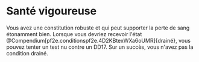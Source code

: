 # Santé vigoureuse

<p><span id="ctl00_MainContent_DetailedOutput">Vous avez une constitution robuste et qui peut supporter la perte de sang étonamment bien. Lorsque vous devriez recevoir l'état @Compendium[pf2e.conditionspf2e.4D2KBtexWXa6oUMR]{drainé}, vous pouvez tenter un test nu contre un DD17. Sur un succès, vous n'avez pas la condition drainé.&nbsp;</span></p>